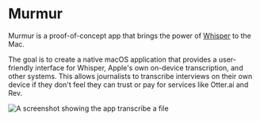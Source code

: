 # Murmur

Murmur is a proof-of-concept app that brings the power of [Whisper](https://github.com/openai/whisper) to the Mac.

The goal is to create a native macOS application that provides a user-friendly interface for Whisper, Apple's own on-device transcription, and other systems. This allows journalists to transcribe interviews on their own device if they don't feel they can trust or pay for services like Otter.ai and Rev.

![A screenshot showing the app transcribe a file](https://user-images.githubusercontent.com/64276359/208633756-b413b1a0-758c-4e6f-b4fe-d23b0a9f90a7.png)
